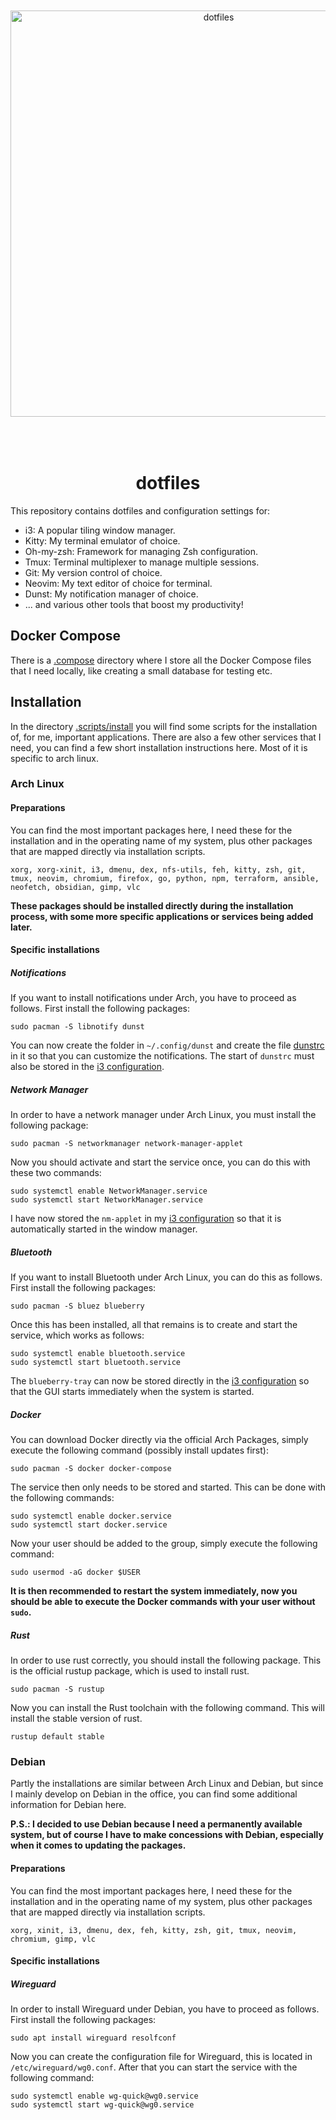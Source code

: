<div align="center">

<img src="https://github.com/gowizzard/dotfiles/assets/30717818/24cc9d7c-65e7-426d-a147-da74e11e6027" alt="dotfiles" width="650" style="margin:50px 0;">

# dotfiles

</div>

This repository contains dotfiles and configuration settings for:

- i3: A popular tiling window manager.
- Kitty: My terminal emulator of choice.
- Oh-my-zsh: Framework for managing Zsh configuration.
- Tmux: Terminal multiplexer to manage multiple sessions.
- Git: My version control of choice.
- Neovim: My text editor of choice for terminal.
- Dunst: My notification manager of choice.
- ... and various other tools that boost my productivity!

## Docker Compose

There is a [.compose](.compose) directory where I store all the Docker Compose files that I need locally, like creating a small database for testing etc. 

## Installation

In the directory [.scripts/install](.scripts/install) you will find some scripts for the installation of, for me, important applications. There are also a few other services that I need, you can find a few short installation instructions here. Most of it is specific to arch linux.

### Arch Linux

#### Preparations

You can find the most important packages here, I need these for the installation and in the operating name of my system, plus other packages that are mapped directly via installation scripts.

```text
xorg, xorg-xinit, i3, dmenu, dex, nfs-utils, feh, kitty, zsh, git, tmux, neovim, chromium, firefox, go, python, npm, terraform, ansible, neofetch, obsidian, gimp, vlc
```

**These packages should be installed directly during the installation process, with some more specific applications or services being added later.**

#### Specific installations

##### Notifications

If you want to install notifications under Arch, you have to proceed as follows. First install the following packages:

```shell
sudo pacman -S libnotify dunst
```

You can now create the folder in `~/.config/dunst` and create the file [dunstrc](.config/dunst/dunstrc) in it so that you can customize the notifications. The start of `dunstrc` must also be stored in the [i3 configuration](.config/i3/config).

##### Network Manager

In order to have a network manager under Arch Linux, you must install the following package:

```shell
sudo pacman -S networkmanager network-manager-applet
```

Now you should activate and start the service once, you can do this with these two commands:

```shell
sudo systemctl enable NetworkManager.service
sudo systemctl start NetworkManager.service
```

I have now stored the `nm-applet` in my [i3 configuration](.config/i3/config) so that it is automatically started in the window manager.

##### Bluetooth

If you want to install Bluetooth under Arch Linux, you can do this as follows. First install the following packages:

```shell
sudo pacman -S bluez blueberry
```
Once this has been installed, all that remains is to create and start the service, which works as follows:

```shell
sudo systemctl enable bluetooth.service
sudo systemctl start bluetooth.service
```
The `blueberry-tray` can now be stored directly in the [i3 configuration](.config/i3/config) so that the GUI starts immediately when the system is started.

##### Docker

You can download Docker directly via the official Arch Packages, simply execute the following command (possibly install updates first):

```shell
sudo pacman -S docker docker-compose
```

The service then only needs to be stored and started. This can be done with the following commands:

```shell
sudo systemctl enable docker.service
sudo systemctl start docker.service
```

Now your user should be added to the group, simply execute the following command:

```shell
sudo usermod -aG docker $USER
```

**It is then recommended to restart the system immediately, now you should be able to execute the Docker commands with your user without `sudo`.**

##### Rust

In order to use rust correctly, you should install the following package. This is the official rustup package, which is used to install rust.

```shell
sudo pacman -S rustup
```

Now you can install the Rust toolchain with the following command. This will install the stable version of rust.

```shell
rustup default stable
```
### Debian

Partly the installations are similar between Arch Linux and Debian, but since I mainly develop on Debian in the office, you can find some additional information for Debian here.

**P.S.: I decided to use Debian because I need a permanently available system, but of course I have to make concessions with Debian, especially when it comes to updating the packages.**

#### Preparations

You can find the most important packages here, I need these for the installation and in the operating name of my system, plus other packages that are mapped directly via installation scripts.

```text
xorg, xinit, i3, dmenu, dex, feh, kitty, zsh, git, tmux, neovim, chromium, gimp, vlc
``` 

#### Specific installations

##### Wireguard

In order to install Wireguard under Debian, you have to proceed as follows. First install the following packages:

```shell
sudo apt install wireguard resolfconf
```

Now you can create the configuration file for Wireguard, this is located in `/etc/wireguard/wg0.conf`. After that you can start the service with the following command:

```shell
sudo systemctl enable wg-quick@wg0.service
sudo systemctl start wg-quick@wg0.service
```